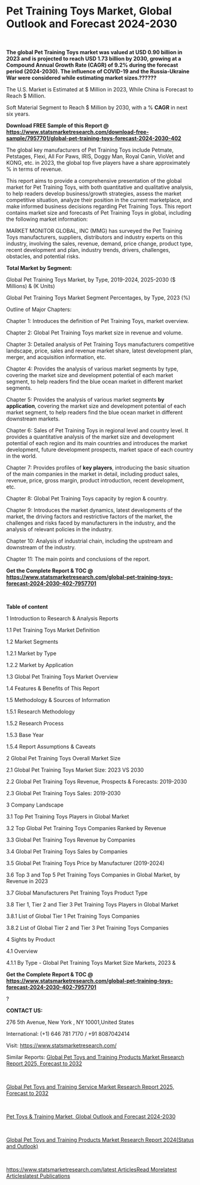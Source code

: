 <h1>Pet Training Toys Market, Global Outlook and Forecast 2024-2030</h1><br/><p><strong>The global Pet Training Toys market was valued at USD 0.90 billion in 2023 and is projected to reach USD 1.73 billion by 2030, growing at a Compound Annual Growth Rate (<strong>CAGR</strong>) of 9.2% during the forecast period (2024-2030). The influence of COVID-19 and the Russia-Ukraine War were considered while estimating market sizes.??????</strong></p>
 
 
 
 <p>The U.S. Market is Estimated at $ Million in 2023, While China is Forecast to Reach $ Million.</p>
 
 
 
 <p>Soft Material Segment to Reach $ Million by 2030, with a % <strong>CAGR</strong> in next six years.</p>
 
 
 
 <p><strong>Download FREE Sample of this Report @ <a href="https://www.statsmarketresearch.com/download-free-sample/7957701/global-pet-training-toys-forecast-2024-2030-402">https://www.statsmarketresearch.com/download-free-sample/7957701/global-pet-training-toys-forecast-2024-2030-402</a></strong></p>
 
 
 
 <p>The global key manufacturers of Pet Training Toys include Petmate, Petstages, Flexi, All For Paws, IRIS, Doggy Man, Royal Canin, VioVet and KONG, etc. in 2023, the global top five players have a share approximately % in terms of revenue.</p>
 
 
 
 <p>This report aims to provide a comprehensive presentation of the global market for Pet Training Toys, with both quantitative and qualitative analysis, to help readers develop business/growth strategies, assess the market competitive situation, analyze their position in the current marketplace, and make informed business decisions regarding Pet Training Toys. This report contains market size and forecasts of Pet Training Toys in global, including the following market information:</p>
 
 
 
 <p>MARKET MONITOR GLOBAL, INC (MMG) has surveyed the Pet Training Toys manufacturers, suppliers, distributors and industry experts on this industry, involving the sales, revenue, demand, price change, product type, recent development and plan, industry trends, drivers, challenges, obstacles, and potential risks.</p>
 
 
 
 <p><strong>Total Market by Segment:</strong></p>
 
 
 
 <p>Global Pet Training Toys Market, by Type, 2019-2024, 2025-2030 ($ Millions) & (K Units)</p>
 
 
 
 <p>Global Pet Training Toys Market Segment Percentages, by Type, 2023 (%)</p>
 
 
 
 <p>Outline of Major Chapters:</p>
 
 
 
 <p>Chapter 1: Introduces the definition of Pet Training Toys, market overview.</p>
 
 
 
 <p>Chapter 2: Global Pet Training Toys market size in revenue and volume.</p>
 
 
 
 <p>Chapter 3: Detailed analysis of Pet Training Toys manufacturers competitive landscape, price, sales and revenue market share, latest development plan, merger, and acquisition information, etc.</p>
 
 
 
 <p>Chapter 4: Provides the analysis of various market segments by type, covering the market size and development potential of each market segment, to help readers find the blue ocean market in different market segments.</p>
 
 
 
 <p>Chapter 5: Provides the analysis of various market segments <strong>by application</strong>, covering the market size and development potential of each market segment, to help readers find the blue ocean market in different downstream markets.</p>
 
 
 
 <p>Chapter 6: Sales of Pet Training Toys in regional level and country level. It provides a quantitative analysis of the market size and development potential of each region and its main countries and introduces the market development, future development prospects, market space of each country in the world.</p>
 
 
 
 <p>Chapter 7: Provides profiles of <strong>key players</strong>, introducing the basic situation of the main companies in the market in detail, including product sales, revenue, price, gross margin, product introduction, recent development, etc.</p>
 
 
 
 <p>Chapter 8: Global Pet Training Toys capacity by region & country.</p>
 
 
 
 <p>Chapter 9: Introduces the market dynamics, latest developments of the market, the driving factors and restrictive factors of the market, the challenges and risks faced by manufacturers in the industry, and the analysis of relevant policies in the industry.</p>
 
 
 
 <p>Chapter 10: Analysis of industrial chain, including the upstream and downstream of the industry.</p>
 
 
 
 <p>Chapter 11: The main points and conclusions of the report.</p>
 
 
 
 <div><b>Get the Complete Report & TOC @ <a href="https://www.statsmarketresearch.com/global-pet-training-toys-forecast-2024-2030-402-7957701">https://www.statsmarketresearch.com/global-pet-training-toys-forecast-2024-2030-402-7957701</a></b></div>
 
 
 
 <p><br />
 
 <b>Table of content</b></p>
 
 
 
 <p>1 Introduction to Research & Analysis Reports<br />
 
 1.1 Pet Training Toys Market Definition<br />
 
 1.2 Market Segments<br />
 
 1.2.1 Market by Type<br />
 
 1.2.2 Market by Application<br />
 
 1.3 Global Pet Training Toys Market Overview<br />
 
 1.4 Features & Benefits of This Report<br />
 
 1.5 Methodology & Sources of Information<br />
 
 1.5.1 Research Methodology<br />
 
 1.5.2 Research Process<br />
 
 1.5.3 Base Year<br />
 
 1.5.4 Report Assumptions & Caveats<br />
 
 2 Global Pet Training Toys Overall Market Size<br />
 
 2.1 Global Pet Training Toys Market Size: 2023 VS 2030<br />
 
 2.2 Global Pet Training Toys Revenue, Prospects & Forecasts: 2019-2030<br />
 
 2.3 Global Pet Training Toys Sales: 2019-2030<br />
 
 3 Company Landscape<br />
 
 3.1 Top Pet Training Toys Players in Global Market<br />
 
 3.2 Top Global Pet Training Toys Companies Ranked by Revenue<br />
 
 3.3 Global Pet Training Toys Revenue by Companies<br />
 
 3.4 Global Pet Training Toys Sales by Companies<br />
 
 3.5 Global Pet Training Toys Price by Manufacturer (2019-2024)<br />
 
 3.6 Top 3 and Top 5 Pet Training Toys Companies in Global Market, by Revenue in 2023<br />
 
 3.7 Global Manufacturers Pet Training Toys Product Type<br />
 
 3.8 Tier 1, Tier 2 and Tier 3 Pet Training Toys Players in Global Market<br />
 
 3.8.1 List of Global Tier 1 Pet Training Toys Companies<br />
 
 3.8.2 List of Global Tier 2 and Tier 3 Pet Training Toys Companies<br />
 
 4 Sights by Product<br />
 
 4.1 Overview<br />
 
 4.1.1 By Type - Global Pet Training Toys Market Size Markets, 2023 &</p>
 
 
 
 <div><b>Get the Complete Report & TOC @ <a href="https://www.statsmarketresearch.com/global-pet-training-toys-forecast-2024-2030-402-7957701">https://www.statsmarketresearch.com/global-pet-training-toys-forecast-2024-2030-402-7957701</a></b></div>
 
 
 
 <p>? </p>
 
 
 
 <p><b>CONTACT US:</b><br />
 
 276 5th Avenue, New York , NY 10001,United States<br />
 
 International: (+1) 646 781 7170 / +91 8087042414<br />
 
 Visit: <a href="https://www.statsmarketresearch.com/">https://www.statsmarketresearch.com/</a><br />
 
 Similar Reports: <a href="https://www.statsmarketresearch.com/global-pet-training-toys-forecast-2024-2030-402-7957701">Global Pet Toys and Training Products Market Research Report 2025, Forecast to 2032</a><br />
 
 <br />
 
 <a href="https://www.statsmarketresearch.com/global-pet-training-toys-forecast-2024-2030-402-7957701">Global Pet Toys and Training Service Market Research Report 2025, Forecast to 2032</a><br />
 
 <br />
 
 <a href="https://www.statsmarketresearch.com/global-pet-training-toys-forecast-2024-2030-402-7957701">Pet Toys & Training Market, Global Outlook and Forecast 2024-2030</a><br />
 
 <br />
 
 <a href="https://www.statsmarketresearch.com/global-pet-training-toys-forecast-2024-2030-402-7957701">Global Pet Toys and Training Products Market Research Report 2024(Status and Outlook)</a><br />
 
 <br />
 
 <a href="https://gyeongbokgung.com">https://www.statsmarketresearch.com/</a><a href="https://hallyeomaritime.com">latest Articles</a><a href="https://jingwansa.com">Read More</a><a href="https://nguoiviet.jp/">latest Articles</a><a href="https://www.intelmarketresearch.com/">latest Publications</a></p>